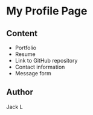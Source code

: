 # My Profile Page

## Content

- Portfolio
- Resume
- Link to GitHub repository
- Contact information
- Message form

## Author

Jack L
